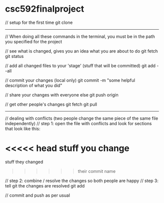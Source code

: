 # csc592finalproject

// setup for the first time
git clone <path>

-------------
// When doing all these commands in the terminal, you must be in the path you specified for the project

// see what is changed, gives you an idea what you are about to do
git fetch
git status 

// add all changed files to your 'stage' (stuff that will be committed)
git add --all 

// commit your changes (local only)
git commit -m "some helpful description of what you did"

// share your changes with everyone else
git push origin

// get other people's changes
git fetch
git pull

------------

// dealing with conflicts (two people change the same piece of the same file independently)
// step 1: open the file with conflicts and look for sections that look like this:

<<<<< head
stuff you change
======
stuff they changed
>>>>>> their commit name

// step 2: combine / resolve the changes so both people are happy
// step 3: tell git the changes are resolved
git add <file name>

// commit and push as per usual